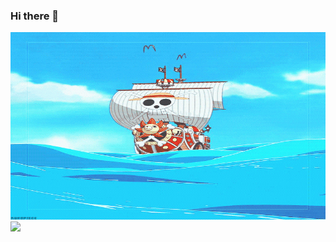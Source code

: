 ### Hi there 👋
<img src="https://github.com/Ripat-2345/Ripat-2345/blob/main/banner.gif" width="1000" height="300">

<a href="https://github.com/Ripat-2345">
  <img src="https://github-readme-stats.vercel.app/api?username=Ripat-2345&hide=contribs,prs&show_icons=true&theme=tokyonight">
</a>
<!-- [![Top Langs](https://github-readme-stats.vercel.app/api/top-langs/?username=Ripat-2345&layout=compact&theme=tokyonight)](https://github.com/Ripat-2345) -->

<!-- **Ripat-2345/Ripat-2345** is a ✨ _special_ ✨ repository because its `README.md` (this file) appears on your GitHub profile.

Here are some ideas to get you started:

- 🔭 I’m currently working on ...
- 🌱 I’m currently learning ...
- 👯 I’m looking to collaborate on ...
- 🤔 I’m looking for help with ...
- 💬 Ask me about ...
- 📫 How to reach me: ...
- 😄 Pronouns: ...
- ⚡ Fun fact: ...
 -->
